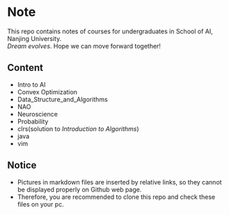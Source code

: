 # Note
This repo contains notes of courses for undergraduates in School of AI, Nanjing University.  
*Dream evolves*. Hope we can move forward together!
## Content
+ Intro to AI
+ Convex Optimization
+ Data_Structure_and_Algorithms
+ NAO
+ Neuroscience
+ Probability
+ clrs(solution to *Introduction to Algorithms*)
+ java
+ vim
## Notice
+ Pictures in markdown files are inserted by relative links, so they cannot be displayed properly on Github web page.  
+ Therefore, you are recommended to clone this repo and check these files on your pc.
